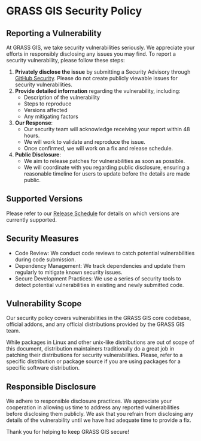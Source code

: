 # GRASS GIS Security Policy

## Reporting a Vulnerability

At GRASS GIS, we take security vulnerabilities seriously. We appreciate your
efforts in responsibly disclosing any issues you may find. To report a security
vulnerability, please follow these steps:

1. **Privately disclose the issue** by submitting a Security Advisory through
   [GitHub Security](https://github.com/OSGeo/grass/security). Please do not
   create publicly viewable issues for security vulnerabilities.
2. **Provide detailed information** regarding the vulnerability, including:
    - Description of the vulnerability
    - Steps to reproduce
    - Versions affected
    - Any mitigating factors
3. **Our Response**:
    - Our security team will acknowledge receiving your report within 48 hours.
    - We will work to validate and reproduce the issue.
    - Once confirmed, we will work on a fix and release schedule.
4. **Public Disclosure**:
    - We aim to release patches for vulnerabilities as soon as possible.
    - We will coordinate with you regarding public disclosure, ensuring a
      reasonable timeline for users to update before the details are made public.

## Supported Versions

Please refer to our [Release Schedule](https://grass.osgeo.org/about/roadmap/)
for details on which versions are currently supported.

## Security Measures

- Code Review: We conduct code reviews to catch potential vulnerabilities during
  code submission.
- Dependency Management: We track dependencies and update them regularly to
  mitigate known security issues.
- Secure Development Practices: We use a series of security tools to detect
  potential vulnerabilities in existing and newly submitted code.

## Vulnerability Scope

Our security policy covers vulnerabilities in the GRASS GIS core codebase,
official addons, and any official distributions provided by the GRASS GIS team.

While packages in Linux and other unix-like distributions are out of scope of
this document, distribution maintainers traditionally do a great job in patching
their distributions for security vulnerabilities. Please, refer to a specific
distribution or package source if you are using packages for a specific software
distribution.

## Responsible Disclosure

We adhere to responsible disclosure practices. We appreciate your cooperation
in allowing us time to address any reported vulnerabilities before disclosing
them publicly. We ask that you refrain from disclosing any details of the
vulnerability until we have had adequate time to provide a fix.

Thank you for helping to keep GRASS GIS secure!
